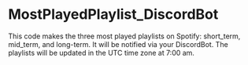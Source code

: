 # MostPlayedPlaylist_DiscordBot
This code makes the three most played playlists on Spotify: short_term, mid_term, and long-term. It will be notified via your DiscordBot. The playlists will be updated in the UTC time zone at 7:00 am.
